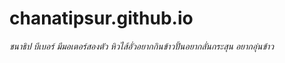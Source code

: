 # chanatipsur.github.io
*ชนาธิป บีเบอร์ มีมอเตอร์สองตัว*
*หิวไส้อั่วอยากกินข้าวปั้นอยากลั่นกระสุน*
*อยากอุ่นข้าว*